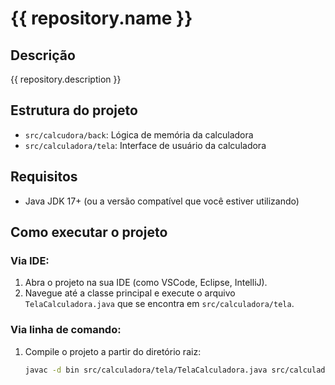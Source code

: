 # {{ repository.name }}

## Descrição
{{ repository.description }}

## Estrutura do projeto
- `src/calcudora/back`: Lógica de memória da calculadora
- `src/calculadora/tela`: Interface de usuário da calculadora

## Requisitos
- Java JDK 17+ (ou a versão compatível que você estiver utilizando)

## Como executar o projeto

### Via IDE:
1. Abra o projeto na sua IDE (como VSCode, Eclipse, IntelliJ).
2. Navegue até a classe principal e execute o arquivo `TelaCalculadora.java` que se encontra em `src/calculadora/tela`.

### Via linha de comando:
1. Compile o projeto a partir do diretório raiz:
   ```bash
   javac -d bin src/calculadora/tela/TelaCalculadora.java src/calculadora/back/Memoria.java src/calculadora/tela/*.java
